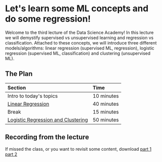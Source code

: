# Let's learn some ML concepts and do some regression!

Welcome to the third lecture of the Data Science Academy! In this lecture we will demystify supervised vs unsupervised
learning and regression vs classification. Attached to these concepts, we will introduce three different
models/algorithms: linear regression (supervised ML, regression), logistic regression (supervised ML, classification)
and clustering (unsupervised ML).

## The Plan

| Section                                                                       | Time       |
|:------------------------------------------------------------------------------|:-----------|
| Intro to today's topics                                                       | 10 minutes |
| [Linear Regression](supervised_unsupervised_learning.ipynb)                   | 40 minutes |
| Break                                                                         | 15 minutes |
| [Logistic Regression and Clustering](supervised_unsupervised_learning.ipynb)  | 50 minutes |

## Recording from the lecture

If missed the class, or you want to revisit some content, download
[part 1](https://drive.google.com/file/d/1Gm1xXf85dI5ukR7JDL7ePYO9RSqpLMIu/view?usp=sharing)
[part 2](https://drive.google.com/file/d/1Pkx_uyMmtSbtTLWXQUvUzYIzaP3MNT2U/view?usp=sharing)
